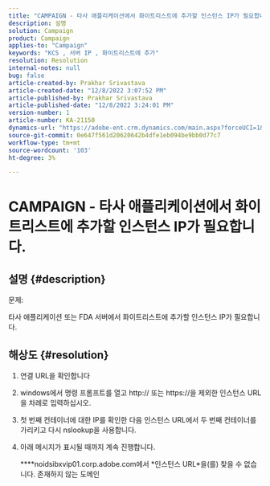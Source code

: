 ```yaml
---
title: "CAMPAIGN - 타사 애플리케이션에서 화이트리스트에 추가할 인스턴스 IP가 필요합니다."
description: 설명
solution: Campaign
product: Campaign
applies-to: "Campaign"
keywords: "KCS , 서버 IP , 화이트리스트에 추가"
resolution: Resolution
internal-notes: null
bug: false
article-created-by: Prakhar Srivastava
article-created-date: "12/8/2022 3:07:52 PM"
article-published-by: Prakhar Srivastava
article-published-date: "12/8/2022 3:24:01 PM"
version-number: 1
article-number: KA-21150
dynamics-url: "https://adobe-ent.crm.dynamics.com/main.aspx?forceUCI=1&pagetype=entityrecord&etn=knowledgearticle&id=9099d114-0a77-ed11-81aa-6045bd006b4b"
source-git-commit: 0e647f561d20620642b4dfe1eb094be9bb0d77c7
workflow-type: tm+mt
source-wordcount: '103'
ht-degree: 3%

---
```


# CAMPAIGN - 타사 애플리케이션에서 화이트리스트에 추가할 인스턴스 IP가 필요합니다.

## 설명 {#description}


문제:

타사 애플리케이션 또는 FDA 서버에서 화이트리스트에 추가할 인스턴스 IP가 필요합니다.


## 해상도 {#resolution}


1. 연결 URL을 확인합니다
2. windows에서 명령 프롬프트를 열고 http:// 또는 https://을 제외한 인스턴스 URL을 차례로 입력하십시오.
3. 첫 번째 컨테이너에 대한 IP를 확인한 다음 인스턴스 URL에서 두 번째 컨테이너를 가리키고 다시 nslookup을 사용합니다.
4. 아래 메시지가 표시될 때까지 계속 진행합니다.

   \*\*\**noidsibxvip01.corp.adobe.com에서 \*인스턴스 URL\*을(를) 찾을 수 없습니다. 존재하지 않는 도메인

